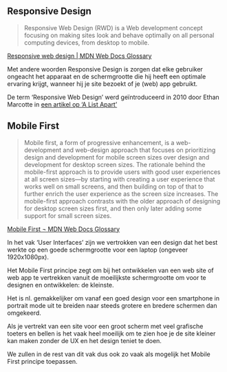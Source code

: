 ## Responsive Design

> Responsive Web Design (RWD) is a Web development concept focusing on making sites look and behave optimally on all personal computing devices, from desktop to mobile.

[Responsive web design | MDN Web Docs Glossary](http://udn.realityripple.com/docs/Glossary/Responsive_web_design)

Met andere woorden Responsive Design is zorgen dat elke gebruiker ongeacht het apparaat en de schermgrootte die hij heeft een optimale ervaring krijgt, wanneer hij je site bezoekt of je (web) app gebruikt.

De term ‘Responsive Web Design’ werd geïntroduceerd in 2010 door Ethan Marcotte in [een artikel op ‘A List Apart’](https://alistapart.com/article/responsive-web-design/)

## Mobile First

> Mobile first, a form of progressive enhancement, is a web-development and web-design approach that focuses on prioritizing design and development for mobile screen sizes over design and development for desktop screen sizes. The rationale behind the mobile-first approach is to provide users with good user experiences at all screen sizes—by starting with creating a user experience that works well on small screens, and then building on top of that to further enrich the user experience as the screen size increases. The mobile-first approach contrasts with the older approach of designing for desktop screen sizes first, and then only later adding some support for small screen sizes.

[Mobile First ¬ MDN Web Docs Glossary](http://udn.realityripple.com/docs/Glossary/Mobile_First)

In het vak ‘User Interfaces’ zijn we vertrokken van een design dat het best werkte op een goede schermgrootte voor een laptop (ongeveer 1920x1080px).

Het Mobile First principe zegt om bij het ontwikkelen van een web site of web app te vertrekken vanuit de moeilijkste schermgrootte om voor te designen en ontwikkelen: de kleinste.

Het is nl. gemakkelijker om vanaf een goed design voor een smartphone in portrait mode uit te breiden naar steeds grotere en bredere schermen dan omgekeerd.

Als je vertrekt van een site voor een groot scherm met veel grafische toeters en bellen is het vaak heel moeilijk om te zien hoe je de site kleiner kan maken zonder de UX en het design teniet te doen.

We zullen in de rest van dit vak dus ook zo vaak als mogelijk het Mobile First principe toepassen.
